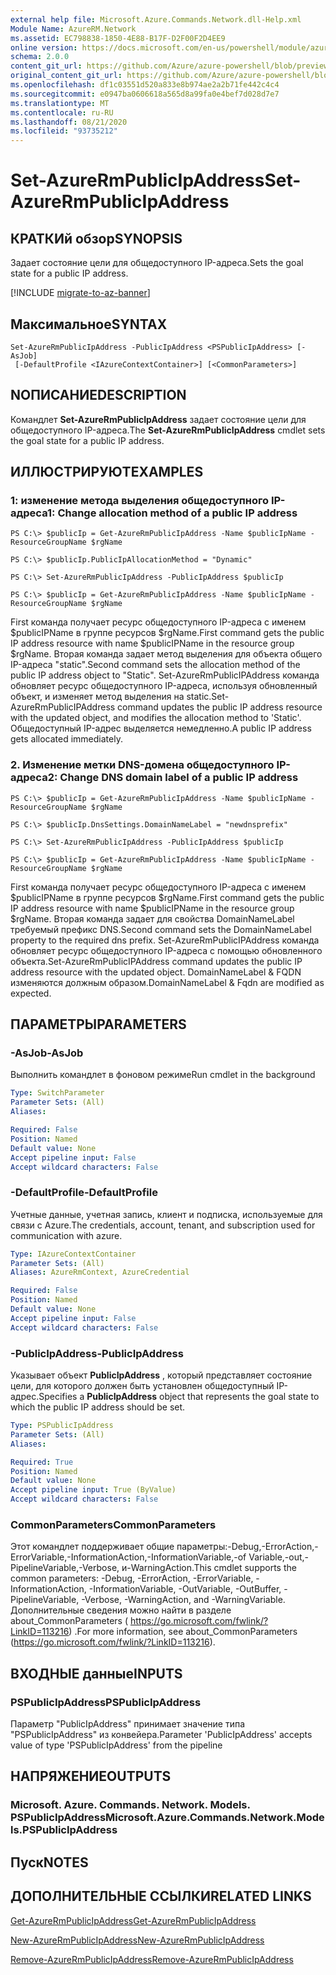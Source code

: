 ```yaml
---
external help file: Microsoft.Azure.Commands.Network.dll-Help.xml
Module Name: AzureRM.Network
ms.assetid: EC798838-1850-4E88-B17F-D2F00F2D4EE9
online version: https://docs.microsoft.com/en-us/powershell/module/azurerm.network/set-azurermpublicipaddress
schema: 2.0.0
content_git_url: https://github.com/Azure/azure-powershell/blob/preview/src/ResourceManager/Network/Commands.Network/help/Set-AzureRmPublicIpAddress.md
original_content_git_url: https://github.com/Azure/azure-powershell/blob/preview/src/ResourceManager/Network/Commands.Network/help/Set-AzureRmPublicIpAddress.md
ms.openlocfilehash: df1c03551d520a833e8b974ae2a2b71fe442c4c4
ms.sourcegitcommit: e0947ba0606618a565d8a99fa0e4bef7d028d7e7
ms.translationtype: MT
ms.contentlocale: ru-RU
ms.lasthandoff: 08/21/2020
ms.locfileid: "93735212"
---
```

# <span data-ttu-id="52ef0-101">Set-AzureRmPublicIpAddress</span><span class="sxs-lookup"><span data-stu-id="52ef0-101">Set-AzureRmPublicIpAddress</span></span>

## <span data-ttu-id="52ef0-102">КРАТКИй обзор</span><span class="sxs-lookup"><span data-stu-id="52ef0-102">SYNOPSIS</span></span>
<span data-ttu-id="52ef0-103">Задает состояние цели для общедоступного IP-адреса.</span><span class="sxs-lookup"><span data-stu-id="52ef0-103">Sets the goal state for a public IP address.</span></span>

[!INCLUDE [migrate-to-az-banner](../../includes/migrate-to-az-banner.md)]

## <span data-ttu-id="52ef0-104">Максимальное</span><span class="sxs-lookup"><span data-stu-id="52ef0-104">SYNTAX</span></span>

```
Set-AzureRmPublicIpAddress -PublicIpAddress <PSPublicIpAddress> [-AsJob]
 [-DefaultProfile <IAzureContextContainer>] [<CommonParameters>]
```

## <span data-ttu-id="52ef0-105">NОПИСАНИЕ</span><span class="sxs-lookup"><span data-stu-id="52ef0-105">DESCRIPTION</span></span>
<span data-ttu-id="52ef0-106">Командлет **Set-AzureRmPublicIpAddress** задает состояние цели для общедоступного IP-адреса.</span><span class="sxs-lookup"><span data-stu-id="52ef0-106">The **Set-AzureRmPublicIpAddress** cmdlet sets the goal state for a public IP address.</span></span>

## <span data-ttu-id="52ef0-107">ИЛЛЮСТРИРУЮТ</span><span class="sxs-lookup"><span data-stu-id="52ef0-107">EXAMPLES</span></span>

### <span data-ttu-id="52ef0-108">1: изменение метода выделения общедоступного IP-адреса</span><span class="sxs-lookup"><span data-stu-id="52ef0-108">1: Change allocation method of a public IP address</span></span>
```
PS C:\> $publicIp = Get-AzureRmPublicIpAddress -Name $publicIpName -ResourceGroupName $rgName

PS C:\> $publicIp.PublicIpAllocationMethod = "Dynamic"
    
PS C:\> Set-AzureRmPublicIpAddress -PublicIpAddress $publicIp

PS C:\> $publicIp = Get-AzureRmPublicIpAddress -Name $publicIpName -ResourceGroupName $rgName
```

 <span data-ttu-id="52ef0-109">First команда получает ресурс общедоступного IP-адреса с именем $publicIPName в группе ресурсов $rgName.</span><span class="sxs-lookup"><span data-stu-id="52ef0-109">First command gets the public IP address resource with name $publicIPName in the resource group $rgName.</span></span>
<span data-ttu-id="52ef0-110">Вторая команда задает метод выделения для объекта общего IP-адреса "static".</span><span class="sxs-lookup"><span data-stu-id="52ef0-110">Second command sets the allocation method of the public IP address object to "Static".</span></span>
<span data-ttu-id="52ef0-111">Set-AzureRmPublicIPAddress команда обновляет ресурс общедоступного IP-адреса, используя обновленный объект, и изменяет метод выделения на static.</span><span class="sxs-lookup"><span data-stu-id="52ef0-111">Set-AzureRmPublicIPAddress command updates the public IP address resource with the updated object, and modifies the allocation method to 'Static'.</span></span> <span data-ttu-id="52ef0-112">Общедоступный IP-адрес выделяется немедленно.</span><span class="sxs-lookup"><span data-stu-id="52ef0-112">A public IP address gets allocated immediately.</span></span>

### <span data-ttu-id="52ef0-113">2. Изменение метки DNS-домена общедоступного IP-адреса</span><span class="sxs-lookup"><span data-stu-id="52ef0-113">2: Change DNS domain label of a public IP address</span></span>
```
PS C:\> $publicIp = Get-AzureRmPublicIpAddress -Name $publicIpName -ResourceGroupName $rgName

PS C:\> $publicIp.DnsSettings.DomainNameLabel = "newdnsprefix"
    
PS C:\> Set-AzureRmPublicIpAddress -PublicIpAddress $publicIp

PS C:\> $publicIp = Get-AzureRmPublicIpAddress -Name $publicIpName -ResourceGroupName $rgName
```

<span data-ttu-id="52ef0-114">First команда получает ресурс общедоступного IP-адреса с именем $publicIPName в группе ресурсов $rgName.</span><span class="sxs-lookup"><span data-stu-id="52ef0-114">First command gets the public IP address resource with name $publicIPName in the resource group $rgName.</span></span>
<span data-ttu-id="52ef0-115">Вторая команда задает для свойства DomainNameLabel требуемый префикс DNS.</span><span class="sxs-lookup"><span data-stu-id="52ef0-115">Second command sets the DomainNameLabel property to the required dns prefix.</span></span>
<span data-ttu-id="52ef0-116">Set-AzureRmPublicIPAddress команда обновляет ресурс общедоступного IP-адреса с помощью обновленного объекта.</span><span class="sxs-lookup"><span data-stu-id="52ef0-116">Set-AzureRmPublicIPAddress command updates the public IP address resource with the updated object.</span></span> <span data-ttu-id="52ef0-117">DomainNameLabel & FQDN изменяются должным образом.</span><span class="sxs-lookup"><span data-stu-id="52ef0-117">DomainNameLabel & Fqdn are modified as expected.</span></span>

## <span data-ttu-id="52ef0-118">ПАРАМЕТРЫ</span><span class="sxs-lookup"><span data-stu-id="52ef0-118">PARAMETERS</span></span>

### <span data-ttu-id="52ef0-119">-AsJob</span><span class="sxs-lookup"><span data-stu-id="52ef0-119">-AsJob</span></span>
<span data-ttu-id="52ef0-120">Выполнить командлет в фоновом режиме</span><span class="sxs-lookup"><span data-stu-id="52ef0-120">Run cmdlet in the background</span></span>

```yaml
Type: SwitchParameter
Parameter Sets: (All)
Aliases: 

Required: False
Position: Named
Default value: None
Accept pipeline input: False
Accept wildcard characters: False
```

### <span data-ttu-id="52ef0-121">-DefaultProfile</span><span class="sxs-lookup"><span data-stu-id="52ef0-121">-DefaultProfile</span></span>
<span data-ttu-id="52ef0-122">Учетные данные, учетная запись, клиент и подписка, используемые для связи с Azure.</span><span class="sxs-lookup"><span data-stu-id="52ef0-122">The credentials, account, tenant, and subscription used for communication with azure.</span></span>

```yaml
Type: IAzureContextContainer
Parameter Sets: (All)
Aliases: AzureRmContext, AzureCredential

Required: False
Position: Named
Default value: None
Accept pipeline input: False
Accept wildcard characters: False
```

### <span data-ttu-id="52ef0-123">-PublicIpAddress</span><span class="sxs-lookup"><span data-stu-id="52ef0-123">-PublicIpAddress</span></span>
<span data-ttu-id="52ef0-124">Указывает объект **PublicIpAddress** , который представляет состояние цели, для которого должен быть установлен общедоступный IP-адрес.</span><span class="sxs-lookup"><span data-stu-id="52ef0-124">Specifies a **PublicIpAddress** object that represents the goal state to which the public IP address should be set.</span></span>

```yaml
Type: PSPublicIpAddress
Parameter Sets: (All)
Aliases: 

Required: True
Position: Named
Default value: None
Accept pipeline input: True (ByValue)
Accept wildcard characters: False
```

### <span data-ttu-id="52ef0-125">CommonParameters</span><span class="sxs-lookup"><span data-stu-id="52ef0-125">CommonParameters</span></span>
<span data-ttu-id="52ef0-126">Этот командлет поддерживает общие параметры:-Debug,-ErrorAction,-ErrorVariable,-InformationAction,-InformationVariable,-of Variable,-out,-PipelineVariable,-Verbose, и-WarningAction.</span><span class="sxs-lookup"><span data-stu-id="52ef0-126">This cmdlet supports the common parameters: -Debug, -ErrorAction, -ErrorVariable, -InformationAction, -InformationVariable, -OutVariable, -OutBuffer, -PipelineVariable, -Verbose, -WarningAction, and -WarningVariable.</span></span> <span data-ttu-id="52ef0-127">Дополнительные сведения можно найти в разделе about_CommonParameters ( https://go.microsoft.com/fwlink/?LinkID=113216) .</span><span class="sxs-lookup"><span data-stu-id="52ef0-127">For more information, see about_CommonParameters (https://go.microsoft.com/fwlink/?LinkID=113216).</span></span>

## <span data-ttu-id="52ef0-128">ВХОДНЫЕ данные</span><span class="sxs-lookup"><span data-stu-id="52ef0-128">INPUTS</span></span>

### <span data-ttu-id="52ef0-129">PSPublicIpAddress</span><span class="sxs-lookup"><span data-stu-id="52ef0-129">PSPublicIpAddress</span></span>
<span data-ttu-id="52ef0-130">Параметр "PublicIpAddress" принимает значение типа "PSPublicIpAddress" из конвейера.</span><span class="sxs-lookup"><span data-stu-id="52ef0-130">Parameter 'PublicIpAddress' accepts value of type 'PSPublicIpAddress' from the pipeline</span></span>

## <span data-ttu-id="52ef0-131">НАПРЯЖЕНИЕ</span><span class="sxs-lookup"><span data-stu-id="52ef0-131">OUTPUTS</span></span>

### <span data-ttu-id="52ef0-132">Microsoft. Azure. Commands. Network. Models. PSPublicIpAddress</span><span class="sxs-lookup"><span data-stu-id="52ef0-132">Microsoft.Azure.Commands.Network.Models.PSPublicIpAddress</span></span>

## <span data-ttu-id="52ef0-133">Пуск</span><span class="sxs-lookup"><span data-stu-id="52ef0-133">NOTES</span></span>

## <span data-ttu-id="52ef0-134">ДОПОЛНИТЕЛЬНЫЕ ССЫЛКИ</span><span class="sxs-lookup"><span data-stu-id="52ef0-134">RELATED LINKS</span></span>

[<span data-ttu-id="52ef0-135">Get-AzureRmPublicIpAddress</span><span class="sxs-lookup"><span data-stu-id="52ef0-135">Get-AzureRmPublicIpAddress</span></span>](./Get-AzureRmPublicIpAddress.md)

[<span data-ttu-id="52ef0-136">New-AzureRmPublicIpAddress</span><span class="sxs-lookup"><span data-stu-id="52ef0-136">New-AzureRmPublicIpAddress</span></span>](./New-AzureRmPublicIpAddress.md)

[<span data-ttu-id="52ef0-137">Remove-AzureRmPublicIpAddress</span><span class="sxs-lookup"><span data-stu-id="52ef0-137">Remove-AzureRmPublicIpAddress</span></span>](./Remove-AzureRmPublicIpAddress.md)


